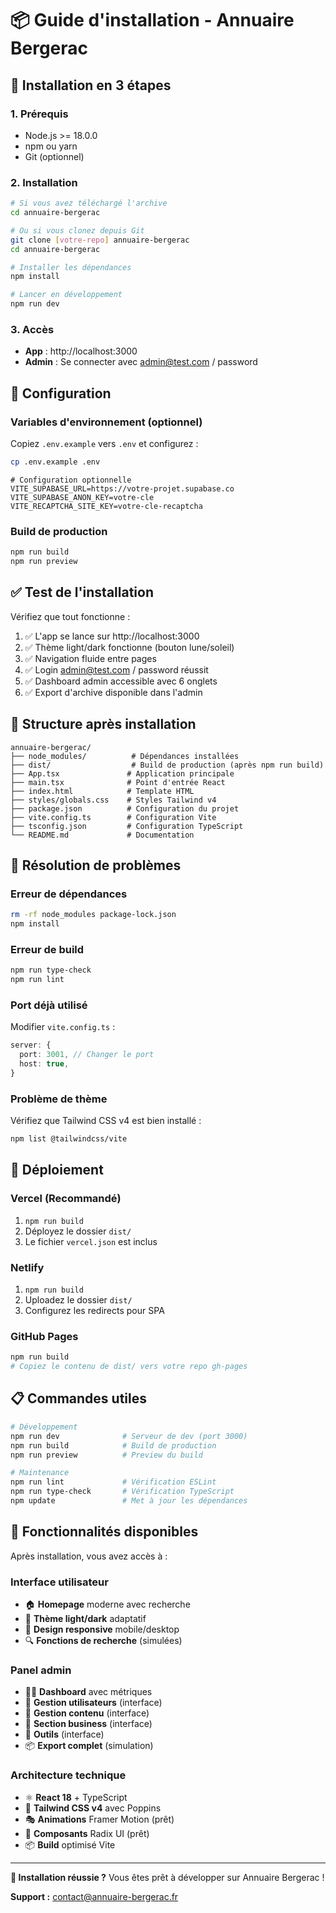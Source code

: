 # 📦 Guide d'installation - Annuaire Bergerac

## 🚀 Installation en 3 étapes

### 1. **Prérequis**
- Node.js >= 18.0.0
- npm ou yarn
- Git (optionnel)

### 2. **Installation**
```bash
# Si vous avez téléchargé l'archive
cd annuaire-bergerac

# Ou si vous clonez depuis Git
git clone [votre-repo] annuaire-bergerac
cd annuaire-bergerac

# Installer les dépendances
npm install

# Lancer en développement
npm run dev
```

### 3. **Accès**
- **App** : http://localhost:3000
- **Admin** : Se connecter avec admin@test.com / password

## 🔧 Configuration

### **Variables d'environnement (optionnel)**
Copiez `.env.example` vers `.env` et configurez :
```bash
cp .env.example .env
```

```env
# Configuration optionnelle
VITE_SUPABASE_URL=https://votre-projet.supabase.co
VITE_SUPABASE_ANON_KEY=votre-cle
VITE_RECAPTCHA_SITE_KEY=votre-cle-recaptcha
```

### **Build de production**
```bash
npm run build
npm run preview
```

## ✅ Test de l'installation

Vérifiez que tout fonctionne :

1. ✅ L'app se lance sur http://localhost:3000
2. ✅ Thème light/dark fonctionne (bouton lune/soleil)
3. ✅ Navigation fluide entre pages
4. ✅ Login admin@test.com / password réussit
5. ✅ Dashboard admin accessible avec 6 onglets
6. ✅ Export d'archive disponible dans l'admin

## 🎯 Structure après installation

```
annuaire-bergerac/
├── node_modules/          # Dépendances installées
├── dist/                  # Build de production (après npm run build)
├── App.tsx               # Application principale
├── main.tsx              # Point d'entrée React
├── index.html            # Template HTML
├── styles/globals.css    # Styles Tailwind v4
├── package.json          # Configuration du projet
├── vite.config.ts        # Configuration Vite
├── tsconfig.json         # Configuration TypeScript
└── README.md             # Documentation
```

## 🚨 Résolution de problèmes

### **Erreur de dépendances**
```bash
rm -rf node_modules package-lock.json
npm install
```

### **Erreur de build**
```bash
npm run type-check
npm run lint
```

### **Port déjà utilisé**
Modifier `vite.config.ts` :
```typescript
server: {
  port: 3001, // Changer le port
  host: true,
}
```

### **Problème de thème**
Vérifiez que Tailwind CSS v4 est bien installé :
```bash
npm list @tailwindcss/vite
```

## 🚀 Déploiement

### **Vercel (Recommandé)**
1. `npm run build`
2. Déployez le dossier `dist/`
3. Le fichier `vercel.json` est inclus

### **Netlify**
1. `npm run build`
2. Uploadez le dossier `dist/`
3. Configurez les redirects pour SPA

### **GitHub Pages**
```bash
npm run build
# Copiez le contenu de dist/ vers votre repo gh-pages
```

## 📋 Commandes utiles

```bash
# Développement
npm run dev              # Serveur de dev (port 3000)
npm run build            # Build de production
npm run preview          # Preview du build

# Maintenance
npm run lint             # Vérification ESLint
npm run type-check       # Vérification TypeScript
npm update               # Met à jour les dépendances
```

## 🎉 Fonctionnalités disponibles

Après installation, vous avez accès à :

### **Interface utilisateur**
- 🏠 **Homepage** moderne avec recherche
- 🎨 **Thème light/dark** adaptatif
- 📱 **Design responsive** mobile/desktop
- 🔍 **Fonctions de recherche** (simulées)

### **Panel admin**
- 👨‍💼 **Dashboard** avec métriques
- 👥 **Gestion utilisateurs** (interface)
- 📝 **Gestion contenu** (interface)
- 💼 **Section business** (interface)
- 🔧 **Outils** (interface)
- 📦 **Export complet** (simulation)

### **Architecture technique**
- ⚛️ **React 18** + TypeScript
- 🎨 **Tailwind CSS v4** avec Poppins
- 🎭 **Animations** Framer Motion (prêt)
- 🧩 **Composants** Radix UI (prêt)
- 📦 **Build** optimisé Vite

---

**🎯 Installation réussie ?** 
Vous êtes prêt à développer sur Annuaire Bergerac !

**Support :** contact@annuaire-bergerac.fr